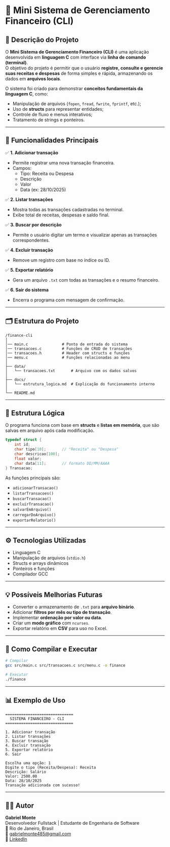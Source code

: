# 🧾 Mini Sistema de Gerenciamento Financeiro (CLI)

## 📖 Descrição do Projeto
O **Mini Sistema de Gerenciamento Financeiro (CLI)** é uma aplicação desenvolvida em **linguagem C** com interface via **linha de comando (terminal)**.  
O objetivo do projeto é permitir que o usuário **registre, consulte e gerencie suas receitas e despesas** de forma simples e rápida, armazenando os dados em **arquivos locais**.  

O sistema foi criado para demonstrar **conceitos fundamentais da linguagem C**, como:
- Manipulação de arquivos (`fopen`, `fread`, `fwrite`, `fprintf`, etc.);
- Uso de **structs** para representar entidades;
- Controle de fluxo e menus interativos;
- Tratamento de strings e ponteiros.

---

## 🧩 Funcionalidades Principais

✅ **1. Adicionar transação**
- Permite registrar uma nova transação financeira.  
- Campos:
  - Tipo: Receita ou Despesa  
  - Descrição  
  - Valor  
  - Data (ex: 28/10/2025)

✅ **2. Listar transações**
- Mostra todas as transações cadastradas no terminal.  
- Exibe total de receitas, despesas e saldo final.  

✅ **3. Buscar por descrição**
- Permite o usuário digitar um termo e visualizar apenas as transações correspondentes.  

✅ **4. Excluir transação**
- Remove um registro com base no índice ou ID.  

✅ **5. Exportar relatório**
- Gera um arquivo `.txt` com todas as transações e o resumo financeiro.  

✅ **6. Sair do sistema**
- Encerra o programa com mensagem de confirmação.

---

## 🗂️ Estrutura do Projeto
```
/finance-cli
│
│── main.c               # Ponto de entrada do sistema
│── transacoes.c         # Funções de CRUD de transações
│── transacoes.h         # Header com structs e funções
│── menu.c               # Funções relacionadas ao menu
│
├── data/
│   └── transacoes.txt       # Arquivo com os dados salvos
│
├── docs/
│   └── estrutura_logica.md  # Explicação do funcionamento interno
│
└── README.md
```

---

## 🧠 Estrutura Lógica
O programa funciona com base em **structs** e **listas em memória**, que são salvas em arquivo após cada modificação.  

```c
typedef struct {
    int id;
    char tipo[10];       // "Receita" ou "Despesa"
    char descricao[100];
    float valor;
    char data[11];       // formato DD/MM/AAAA
} Transacao;
```
As funções principais são:
- `adicionarTransacao()`  
- `listarTransacoes()`  
- `buscarTransacao()`  
- `excluirTransacao()`  
- `salvarEmArquivo()`  
- `carregarDoArquivo()`
- `exportarRelatorio()`

---

## ⚙️ Tecnologias Utilizadas
- Linguagem C  
- Manipulação de arquivos (`stdio.h`)  
- Structs e arrays dinâmicos  
- Ponteiros e funções  
- Compilador GCC  

---

## 💡 Possíveis Melhorias Futuras
- Converter o armazenamento de `.txt` para **arquivo binário**.  
- Adicionar **filtros por mês ou tipo de transação**.  
- Implementar **ordenação por valor ou data**.  
- Criar um **modo gráfico** com `ncurses`.  
- Exportar relatório em **CSV** para uso no Excel.  

---

## 🧰 Como Compilar e Executar
```bash
# Compilar
gcc src/main.c src/transacoes.c src/menu.c -o finance

# Executar
./finance
```

---

## 📊 Exemplo de Uso
```
==============================
  SISTEMA FINANCEIRO - CLI
==============================

1. Adicionar transação
2. Listar transações
3. Buscar transação
4. Excluir transação
5. Exportar relatório
6. Sair

Escolha uma opção: 1
Digite o tipo (Receita/Despesa): Receita
Descrição: Salário
Valor: 2500.00
Data: 28/10/2025
Transação adicionada com sucesso!
```

---

## 👨‍💻 Autor
**Gabriel Monte**  
Desenvolvedor Fullstack | Estudante de Engenharia de Software  
📍 Rio de Janeiro, Brasil  
📧 gabrielmonte485@gmail.com  
🔗 [LinkedIn](https://www.linkedin.com/in/gabriel-rodrigues-mt/)
